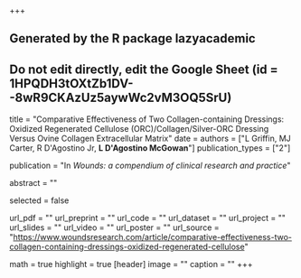 +++
## Generated by the R package lazyacademic
## Do not edit directly, edit the Google Sheet (id = 1HPQDH3tOXtZb1DV--8wR9CKAzUz5aywWc2vM3OQ5SrU)

title = "Comparative Effectiveness of Two Collagen-containing Dressings: Oxidized Regenerated Cellulose (ORC)/Collagen/Silver-ORC Dressing Versus Ovine Collagen Extracellular Matrix"
date = 
authors = ["L Griffin, MJ Carter, R D'Agostino Jr, **L D'Agostino McGowan**"]
publication_types = ["2"]

publication = "In *Wounds: a compendium of clinical research and practice*"

abstract = ""

selected = false

url_pdf = ""
url_preprint = ""
url_code = ""
url_dataset = ""
url_project = ""
url_slides = ""
url_video = ""
url_poster = ""
url_source = "https://www.woundsresearch.com/article/comparative-effectiveness-two-collagen-containing-dressings-oxidized-regenerated-cellulose"

math = true
highlight = true
[header]
image = ""
caption = ""
+++
